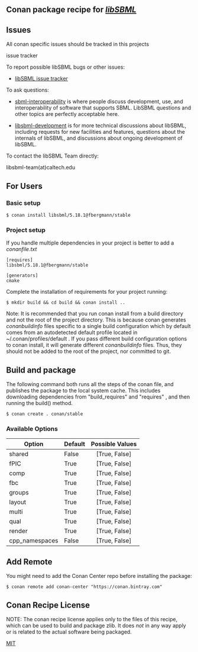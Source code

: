 
## Conan package recipe for [*libSBML*](https://sbml.org)



## Issues
All conan specific issues should be tracked in this projects 

issue tracker

To report possible libSBML bugs or other issues:

* [libSBML issue tracker](http://sbml.org/Software/libSBML/issue-tracker)

To ask questions:

* [sbml-interoperability](https://groups.google.com/forum/#!forum/sbml-interoperability) is where people discuss development, use, and interoperability of software that supports SBML. LibSBML questions and other topics are perfectly acceptable here.

* [libsbml-development](https://groups.google.com/forum/#!forum/libsbml-development) is for more technical discussions about libSBML, including requests for new facilities and features, questions about the internals of libSBML, and discussions about ongoing development of libSBML.

To contact the libSBML Team directly:

libsbml-team(at)caltech.edu

## For Users

### Basic setup

    $ conan install libsbml/5.18.1@fbergmann/stable

### Project setup

If you handle multiple dependencies in your project is better to add a *conanfile.txt*

    [requires]
    libsbml/5.18.1@fbergmann/stable

    [generators]
    cmake

Complete the installation of requirements for your project running:

    $ mkdir build && cd build && conan install ..

Note: It is recommended that you run conan install from a build directory and not the root of the project directory.  This is because conan generates *conanbuildinfo* files specific to a single build configuration which by default comes from an autodetected default profile located in ~/.conan/profiles/default .  If you pass different build configuration options to conan install, it will generate different *conanbuildinfo* files.  Thus, they should not be added to the root of the project, nor committed to git.


## Build and package

The following command both runs all the steps of the conan file, and publishes the package to the local system cache.  This includes downloading dependencies from "build_requires" and "requires" , and then running the build() method.

    $ conan create . conan/stable


### Available Options

| Option        | Default | Possible Values  |
| ------------- |:----------------- |:------------:|
| shared      | False |  [True, False] |
| fPIC      | True |  [True, False] |
|comp| True| [True, False] |
|fbc| True| [True, False] |
|groups| True| [True, False] |
|layout| True| [True, False] |
|multi| True| [True, False] |
|qual| True| [True, False] |
|render| True| [True, False] |
|cpp_namespaces| False| [True, False] | 
              
## Add Remote

You might need to add the Conan Center repo before installing the package:

    $ conan remote add conan-center "https://conan.bintray.com"


## Conan Recipe License

NOTE: The conan recipe license applies only to the files of this recipe, which can be used to build and package zlib.
It does *not* in any way apply or is related to the actual software being packaged.

[MIT](LICENSE)
